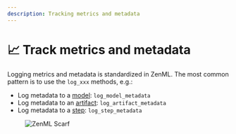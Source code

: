 ```yaml
---
description: Tracking metrics and metadata
---
```


# 📈 Track metrics and metadata

Logging metrics and metadata is standardized in ZenML. The most common pattern is to use the `log_xxx` methods, e.g.:

* Log metadata to a [model](attach-metadata-to-a-model.md): `log_model_metadata`
* Log metadata to an [artifact](attach-metadata-to-an-artifact.md): `log_artifact_metadata`
* Log metadata to a [step](attach-metadata-to-steps.md): `log_step_metadata`

<figure><img src="https://static.scarf.sh/a.png?x-pxid=f0b4f458-0a54-4fcd-aa95-d5ee424815bc" alt="ZenML Scarf"><figcaption></figcaption></figure>
